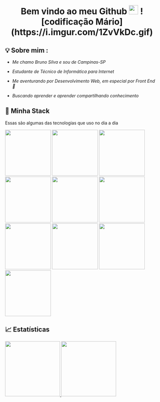 <h1 align="center"  > Bem vindo ao meu Github <img src="https://media.giphy.com/media/hvRJCLFzcasrR4ia7z/giphy.gif" width="30px"></img>
![codificação Mário] (https://i.imgur.com/1ZvVkDc.gif)

## 💡 Sobre mim :

 - *Me chamo Bruno Silva e sou de Campinas-SP* 

 - *Estudante de Técnico de Informática para Internet* 

 - *Me aventurando por Desenvolvimento Web, em especial por Front End 💙* 

 - *Buscando aprender e aprender compartilhando conhecimento* 

## 🔮 Minha Stack

Essas são algumas das tecnologias que uso no dia a dia

<div alinhada = "centro" >

<img src = "https://cdn.jsdelivr.net/gh/devicons/devicon/icons/html5/html5-original-wordmark.svg"  width="150"  height="150"/>

<img src = "https://cdn.jsdelivr.net/gh/devicons/devicon/icons/css3/css3-original-wordmark.svg"  width="150"  height="150"/>

<img src = "https://cdn.jsdelivr.net/gh/devicons/devicon/icons/javascript/javascript-original.svg"  width="150"  height="150"/>

<img src = "https://cdn.jsdelivr.net/gh/devicons/devicon/icons/react/react-original-wordmark.svg"  width="150"  height="150"/>

<img src = "https://cdn.jsdelivr.net/gh/devicons/devicon/icons/mysql/mysql-original-wordmark.svg"  width="150"  height="150"/>

<img src = "https://cdn.jsdelivr.net/gh/devicons/devicon/icons/handlebars/handlebars-original-wordmark.svg"  width="150"  height="150"/>

<img src = "https://cdn.jsdelivr.net/gh/devicons/devicon/icons/bootstrap/bootstrap-original-wordmark.svg"  width="150"  height="150"/>

<img src = "https://cdn.jsdelivr.net/gh/devicons/devicon/icons/figma/figma-original.svg"  width="150"  height="150"/>

<img src= "https://cdn.jsdelivr.net/gh/devicons/devicon/icons/github/github-original-wordmark.svg"  width = "150" height="150"/>

<img src="https://cdn.jsdelivr.net/gh/devicons/devicon/icons/git/git-original-wordmark.svg"  width="150"  height="150"/>
</div> 

## 📈 Estatísticas

<div  alinhada = "centro" >

<a  href = "https://github.com/Bruno-Edu" >
<img  height = "180em"  src="https://github-readme-stats.vercel.app/api/top-langs/?username=Bruno-Edu&layout=compact&langs_count=7&theme=algolia"/>

<img  height = "180em"  src="https://github-readme-stats.vercel.app/api?username=Bruno-Edu&show_icons=true&theme=algolia&include_all_commits=true&count_private=true"/>

</div>
​

